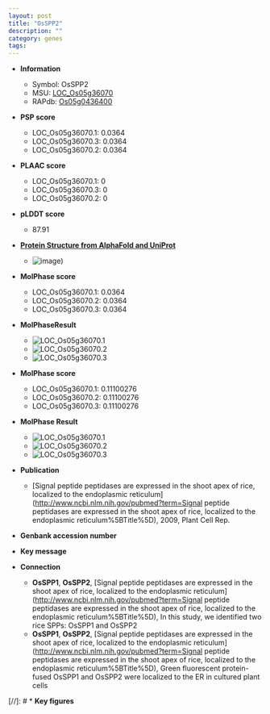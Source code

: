 ```yaml
---
layout: post
title: "OsSPP2"
description: ""
category: genes
tags: 
---
```


* **Information**  
    + Symbol: OsSPP2  
    + MSU: [LOC_Os05g36070](http://rice.plantbiology.msu.edu/cgi-bin/ORF_infopage.cgi?orf=LOC_Os05g36070)  
    + RAPdb: [Os05g0436400](http://rapdb.dna.affrc.go.jp/viewer/gbrowse_details/irgsp1?name=Os05g0436400)  

* **PSP score**  
    + LOC_Os05g36070.1: 0.0364 
    + LOC_Os05g36070.3: 0.0364 
    + LOC_Os05g36070.2: 0.0364 

* **PLAAC score**  
    + LOC_Os05g36070.1: 0 
    + LOC_Os05g36070.3: 0 
    + LOC_Os05g36070.2: 0 

* **pLDDT score**
    + 87.91

* **[Protein Structure from AlphaFold and UniProt](https://www.uniprot.org/uniprotkb/B9FJ61/entry#structure)**
    + ![image](https://ricepsp.github.io/images/B/AF-B9FJ61-F1.png))

* **MolPhase score**
    + LOC_Os05g36070.1: 0.0364
    + LOC_Os05g36070.2: 0.0364
    + LOC_Os05g36070.3: 0.0364

* **MolPhaseResult**
    + ![LOC_Os05g36070.1](https://ricepsp.github.io/pictures/LOC_Os05g/LOC_Os05g36070.1.png)
    + ![LOC_Os05g36070.2](https://ricepsp.github.io/pictures/LOC_Os05g/LOC_Os05g36070.2.png)
    + ![LOC_Os05g36070.3](https://ricepsp.github.io/pictures/LOC_Os05g/LOC_Os05g36070.3.png)

* **MolPhase score**
    + LOC_Os05g36070.1: 0.11100276
    + LOC_Os05g36070.2: 0.11100276
    + LOC_Os05g36070.3: 0.11100276

* **MolPhase Result**
    + ![LOC_Os05g36070.1](https://304243504.github.io/Pictures/LOC_Os05g/LOC_Os05g36070.1.png)
    + ![LOC_Os05g36070.2](https://304243504.github.io/Pictures/LOC_Os05g/LOC_Os05g36070.2.png)
    + ![LOC_Os05g36070.3](https://304243504.github.io/Pictures/LOC_Os05g/LOC_Os05g36070.3.png)

* **Publication**  
    + [Signal peptide peptidases are expressed in the shoot apex of rice, localized to the endoplasmic reticulum](http://www.ncbi.nlm.nih.gov/pubmed?term=Signal peptide peptidases are expressed in the shoot apex of rice, localized to the endoplasmic reticulum%5BTitle%5D), 2009, Plant Cell Rep.

* **Genbank accession number**  

* **Key message**  

* **Connection**  
    + __OsSPP1__, __OsSPP2__, [Signal peptide peptidases are expressed in the shoot apex of rice, localized to the endoplasmic reticulum](http://www.ncbi.nlm.nih.gov/pubmed?term=Signal peptide peptidases are expressed in the shoot apex of rice, localized to the endoplasmic reticulum%5BTitle%5D), In this study, we identified two rice SPPs: OsSPP1 and OsSPP2
    + __OsSPP1__, __OsSPP2__, [Signal peptide peptidases are expressed in the shoot apex of rice, localized to the endoplasmic reticulum](http://www.ncbi.nlm.nih.gov/pubmed?term=Signal peptide peptidases are expressed in the shoot apex of rice, localized to the endoplasmic reticulum%5BTitle%5D), Green fluorescent protein-fused OsSPP1 and OsSPP2 were localized to the ER in cultured plant cells

[//]: # * **Key figures**  


